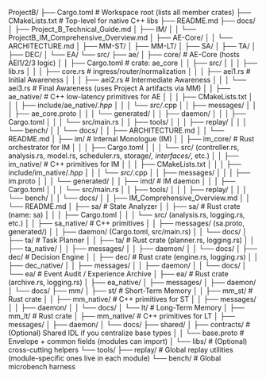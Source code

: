 ProjectB/
├── Cargo.toml                 # Workspace root (lists all member crates)
├── CMakeLists.txt             # Top-level for native C++ libs
├── README.md
├── docs/
│   ├── Project_B_Technical_Guide.md
│   ├── IM/
│   │   └── ProjectB_IM_Comprehensive_Overview.md
│   ├── AE-Core/
│   │   └── ARCHITECTURE.md
│   ├── MM-ST/
│   ├── MM-LT/
│   ├── SA/
│   ├── TA/
│   ├── DEC/
│   └── EA/
└── src/
    ├── ae/
    │   ├── core/                          # AE-Core (hosts AEI1/2/3 logic)
    │   │   ├── Cargo.toml                 # crate: ae_core
    │   │   ├── src/
    │   │   │   ├── lib.rs
    │   │   │   ├── core.rs                # ingress/router/normalization
    │   │   │   ├── aei1.rs                # Initial Awareness
    │   │   │   ├── aei2.rs                # Intermediate Awareness
    │   │   │   └── aei3.rs                # Final Awareness (uses Project A artifacts via MM)
    │   │   ├── ae_native/                 # C++ low-latency primitives for AE
    │   │   │   ├── CMakeLists.txt
    │   │   │   ├── include/ae_native/*.hpp
    │   │   │   └── src/*.cpp
    │   │   ├── messages/
    │   │   │   ├── ae_core.proto
    │   │   │   └── generated/
    │   │   ├── daemon/
    │   │   │   ├── Cargo.toml
    │   │   │   └── src/main.rs
    │   │   ├── tools/
    │   │   │   ├── replay/
    │   │   │   └── bench/
    │   │   └── docs/
    │   │       ├── ARCHITECTURE.md
    │   │       └── README.md
    │   ├── im/                            # Internal Monologue (IM)
    │   │   ├── im_core/                   # Rust orchestrator for IM
    │   │   │   ├── Cargo.toml
    │   │   │   └── src/ (controller.rs, analysis.rs, model.rs, scheduler.rs, storage/*, interfaces/*, etc.)
    │   │   ├── im_native/                 # C++ primitives for IM
    │   │   │   ├── CMakeLists.txt
    │   │   │   ├── include/im_native/*.hpp
    │   │   │   └── src/*.cpp
    │   │   ├── messages/
    │   │   │   ├── im.proto
    │   │   │   └── generated/
    │   │   ├── imd/                       # IM daemon
    │   │   │   ├── Cargo.toml
    │   │   │   └── src/main.rs
    │   │   ├── tools/
    │   │   │   ├── replay/
    │   │   │   └── bench/
    │   │   └── docs/
    │   │       ├── IM_Comprehensive_Overview.md
    │   │       └── README.md
    │   ├── sa/                            # State Analyzer
    │   │   ├── sa/                        # Rust crate (name: sa)
    │   │   │   ├── Cargo.toml
    │   │   │   └── src/ (analysis.rs, logging.rs, etc.)
    │   │   ├── sa_native/                 # C++ primitives
    │   │   ├── messages/ (sa.proto, generated/)
    │   │   ├── daemon/ (Cargo.toml, src/main.rs)
    │   │   └── docs/
    │   ├── ta/                            # Task Planner
    │   │   ├── ta/                        # Rust crate (planner.rs, logging.rs)
    │   │   ├── ta_native/
    │   │   ├── messages/
    │   │   ├── daemon/
    │   │   └── docs/
    │   ├── dec/                           # Decision Engine
    │   │   ├── dec/                       # Rust crate (engine.rs, logging.rs)
    │   │   ├── dec_native/
    │   │   ├── messages/
    │   │   ├── daemon/
    │   │   └── docs/
    │   └── ea/                            # Event Audit / Experience Archive
    │       ├── ea/                        # Rust crate (archive.rs, logging.rs)
    │       ├── ea_native/
    │       ├── messages/
    │       ├── daemon/
    │       └── docs/
    ├── mm/
    │   ├── st/                            # Short-Term Memory
    │   │   ├── mm_st/                     # Rust crate
    │   │   ├── mm_native/                 # C++ primitives for ST
    │   │   ├── messages/
    │   │   ├── daemon/
    │   │   └── docs/
    │   └── lt/                            # Long-Term Memory
    │       ├── mm_lt/                     # Rust crate
    │       ├── mm_native/                 # C++ primitives for LT
    │       ├── messages/
    │       ├── daemon/
    │       └── docs/
    ├── shared/
    │   ├── contracts/                     # (Optional) Shared IDL if you centralize base types
    │   │   └── base.proto                 # Envelope + common fields (modules can import)
    │   └── libs/                          # (Optional) cross-cutting helpers
    └── tools/
        ├── replay/                        # Global replay utilities (module-specific ones live in each module)
        └── bench/                         # Global microbench harness

